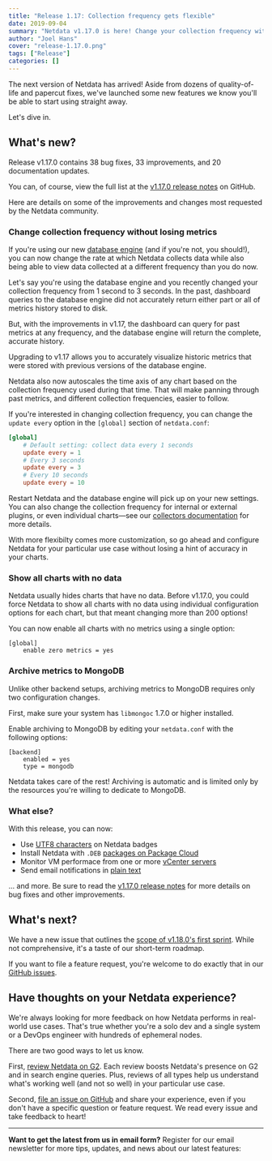 ```yaml
---
title: "Release 1.17: Collection frequency gets flexible"
date: 2019-09-04
summary: "Netdata v1.17.0 is here! Change your collection frequency without losing metrics, archive to MongoDB, use UT8 characters freely, and more."
author: "Joel Hans"
cover: "release-1.17.0.png"
tags: ["Release"]
categories: []
---
```


The next version of Netdata has arrived! Aside from dozens of quality-of-life and papercut fixes, we've launched some new features we know you'll be able to start using straight away.

Let's dive in.

<!--more-->

## What's new?

Release v1.17.0 contains 38 bug fixes, 33 improvements, and 20 documentation updates.

You can, of course, view the full list at the [v1.17.0 release notes](https://github.com/netdata/netdata/releases/tag/v1.17.0) on GitHub.

Here are details on some of the improvements and changes most requested by the Netdata community.

### Change collection frequency without losing metrics

If you're using our new [database engine](https://blog.netdata.cloud/posts/db-engine/) (and if you're not, you should!), you can now change the rate at which Netdata collects data while also being able to view data collected at a different frequency than you do now.

Let's say you're using the database engine and you recently changed your collection frequency from 1 second to 3 seconds. In the past, dashboard queries to the database engine did not accurately return either part or all of metrics history stored to disk.

But, with the improvements in v1.17, the dashboard can query for past metrics at any frequency, and the database engine will return the complete, accurate history.

Upgrading to v1.17 allows you to accurately visualize historic metrics that were stored with previous versions of the database engine.

Netdata also now autoscales the time axis of any chart based on the collection frequency used during that time. That will make panning through past metrics, and different collection frequencies, easier to follow.

If you're interested in changing collection frequency, you can change the `update every` option in the `[global]` section of `netdata.conf`:

```conf
[global]
    # Default setting: collect data every 1 seconds
    update every = 1
    # Every 3 seconds
    update every = 3
    # Every 10 seconds
    update every = 10
```

Restart Netdata and the database engine will pick up on your new settings. You can also change the collection frequency for internal or external plugins, or even individual charts—see our [collectors documentation](https://docs.netdata.cloud/collectors/) for more details.

With more flexibilty comes more customization, so go ahead and configure Netdata for your particular use case without losing a hint of accuracy in your charts.

### Show all charts with no data

Netdata usually hides charts that have no data. Before v1.17.0, you could force Netdata to show all charts with no data using individual configuration options for each chart, but that meant changing more than 200 options!

You can now enable all charts with no metrics using a single option:

```
[global]
    enable zero metrics = yes
```

### Archive metrics to MongoDB

Unlike other backend setups, archiving metrics to MongoDB requires only two configuration changes.

First, make sure your system has `libmongoc` 1.7.0 or higher installed.

Enable archiving to MongoDB by editing your `netdata.conf` with the following options:

```
[backend]
    enabled = yes
    type = mongodb
```

Netdata takes care of the rest! Archiving is automatic and is limited only by the resources you're willing to dedicate to MongoDB.

### What else?

With this release, you can now:

- Use [UTF8 characters](https://github.com/netdata/netdata/pull/6426) on Netdata badges
- Install Netdata with `.DEB` [packages on Package Cloud](https://packagecloud.io/netdata)
- Monitor VM performace from one or more [vCenter servers](https://docs.netdata.cloud/collectors/go.d.plugin/modules/vsphere/)
- Send email notifications in [plain text](https://github.com/netdata/netdata/pull/6485)

... and more. Be sure to read the [v1.17.0 release notes](https://github.com/netdata/netdata/releases/tag/v1.17.0) for more details on bug fixes and other improvements.

## What's next?

We have a new issue that outlines the [scope of v1.18.0's first sprint](https://github.com/netdata/netdata/issues/6770). While not comprehensive, it's a taste of our short-term roadmap.

If you want to file a feature request, you're welcome to do exactly that in our [GitHub issues](https://github.com/netdata/netdata/issues/new?labels=feature+request%2C+needs+triage&template=feature_request.md).

## Have thoughts on your Netdata experience?

We're always looking for more feedback on how Netdata performs in real-world use cases. That's true whether you're a solo dev and a single system or a DevOps engineer with hundreds of ephemeral nodes.

There are two good ways to let us know.

First, [review Netdata on G2](https://www.g2.com/products/netdata/reviews). Each review boosts Netdata's presence on G2 and in search engine queries. Plus, reviews of all types help us understand what's working well (and not so well) in your particular use case.

Second, [file an issue on GitHub](https://github.com/netdata/netdata/issues/new) and share your experience, even if you don't have a specific question or feature request. We read every issue and take feedback to heart!

---

**Want to get the latest from us in email form?** Register for our email newsletter for more tips, updates, and news about our latest features:

<script charset="utf-8" type="text/javascript" src="//js.hsforms.net/forms/shell.js"></script>
<script>
  hbspt.forms.create({
    portalId: "4567453",
    formId: "6a20deb5-a1e6-4312-9c4d-f6862f947fe0"
});
</script>